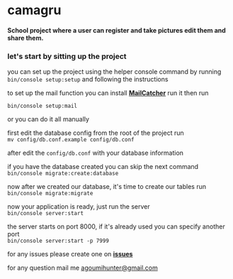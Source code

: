# camagru
#### School project where a user can register and take pictures edit them and share them.

### let's start by sitting up the project
you can set up the project using the helper console command by running
<br>`bin/console setup:setup`
and following the instructions

to set up the mail function you can install [**MailCatcher**](https://mailcatcher.me/) run it then run

`bin/console setup:mail`

or you can do it all manually

first edit the database config from the root of the project run  
`mv config/db.conf.example config/db.conf`

after edit the `config/db.conf` with your database information

if you have the database created you can skip the next command  
`bin/console migrate:create:database`

now after we created our database, it's time to create our tables run  
`bin/console migrate:migrate`

now your application is ready, just run the server  
`bin/console server:start`

the server starts on port 8000, if it's already used you can specify another port  
`bin/console server:start -p 7999`

for any issues please create one on [**issues**](https://github.com/M-Agoumi/camagru/issues)

for any question mail me <agoumihunter@gmail.com>
